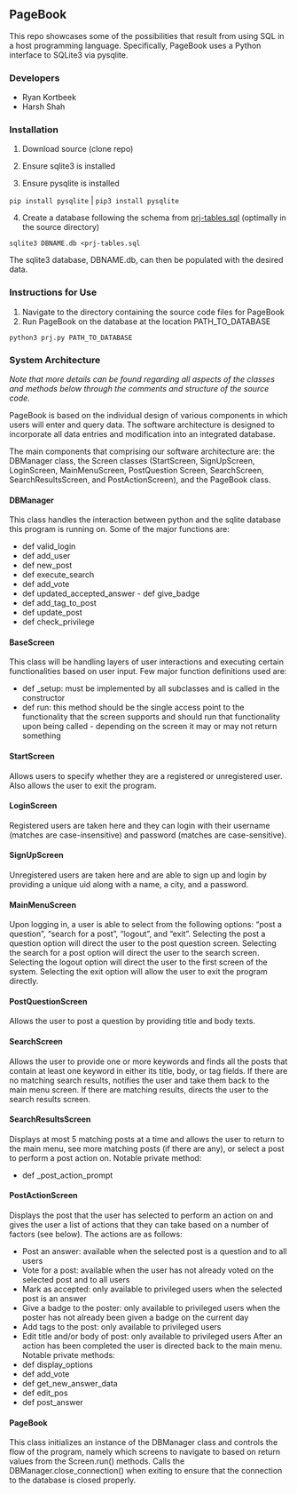 ## PageBook
This repo showcases some of the possibilities that result from using SQL in a host programming language. Specifically, PageBook uses a Python interface to SQLite3 via pysqlite.

### Developers
- Ryan Kortbeek
- Harsh Shah

### Installation
1. Download source (clone repo)

2. Ensure sqlite3 is installed

3. Ensure pysqlite is installed

`pip install pysqlite` | `pip3 install pysqlite`

4. Create a database following the schema from [prj-tables.sql](https://github.com/ryankortbeek/PageBook/blob/master/prj-tables.sql) (optimally in the source directory)

`sqlite3 DBNAME.db <prj-tables.sql`

The sqlite3 database, DBNAME.db, can then be populated with the desired data.

### Instructions for Use
1. Navigate to the directory containing the source code files for PageBook
2. Run PageBook on the database at the location PATH_TO_DATABASE

`python3 prj.py PATH_TO_DATABASE`

### System Architecture
*Note that more details can be found regarding all aspects of the classes and methods below through the comments and structure of the source code.*

PageBook is based on the individual design of various components in which users will enter and query data. The software architecture is designed to incorporate all data entries and modification into an integrated database.

The main components that comprising our software architecture are: the DBManager class, the Screen classes (StartScreen, SignUpScreen, LoginScreen, MainMenuScreen, PostQuestion Screen, SearchScreen, SearchResultsScreen, and PostActionScreen), and the PageBook class.

#### DBManager
This class handles the interaction between python and the sqlite database this program is running on. Some of the major functions are:
- def valid_login
- def add_user
- def new_post
- def execute_search
- def add_vote
- def updated_accepted_answer - def give_badge
- def add_tag_to_post
- def update_post
- def check_privilege

#### BaseScreen
This class will be handling layers of user interactions and executing certain functionalities based on user input. Few major function definitions used are:
- def _setup: must be implemented by all subclasses and is called in the constructor
- def run: this method should be the single access point to the functionality that the screen
supports and should run that functionality upon being called - depending on the screen it may
or may not return something

#### StartScreen
Allows users to specify whether they are a registered or unregistered user. Also allows the user to exit the program.

#### LoginScreen
Registered users are taken here and they can login with their username (matches are case-insensitive) and password (matches are case-sensitive).

#### SignUpScreen
Unregistered users are taken here and are able to sign up and login by providing a unique uid along with a name, a city, and a password.

#### MainMenuScreen
Upon logging in, a user is able to select from the following options: “post a question”, “search for a post”, “logout”, and “exit”. Selecting the post a question option will direct the user to the post question screen. Selecting the search for a post option will direct the user to the search screen. Selecting the logout option will direct the user to the first screen of the system. Selecting the exit option will allow the user to exit the program directly.

#### PostQuestionScreen
Allows the user to post a question by providing title and body texts.

#### SearchScreen
Allows the user to provide one or more keywords and finds all the posts that contain at least one keyword in either its title, body, or tag fields. If there are no matching search results, notifies the user and take them back to the main menu screen. If there are matching results, directs the user to the search results screen.

#### SearchResultsScreen
Displays at most 5 matching posts at a time and allows the user to return to the main menu, see more matching posts (if there are any), or select a post to perform a post action on.
Notable private method:
- def _post_action_prompt

#### PostActionScreen
Displays the post that the user has selected to perform an action on and gives the user a list of actions that they can take based on a number of factors (see below). The actions are as follows:
- Post an answer: available when the selected post is a question and to all users
- Vote for a post: available when the user has not already voted on the selected post and to all
users
- Mark as accepted: only available to privileged users when the selected post is an answer
- Give a badge to the poster: only available to privileged users when the poster has not
already been given a badge on the current day
- Add tags to the post: only available to privileged users
- Edit title and/or body of post: only available to privileged users
After an action has been completed the user is directed back to the main menu. Notable private methods:
- def display_options 
- def add_vote
- def get_new_answer_data
- def edit_pos
- def post_answer

#### PageBook
This class initializes an instance of the DBManager class and controls the flow of the program, namely which screens to navigate to based on return values from the Screen.run() methods. Calls the DBManager.close_connection() when exiting to ensure that the connection to the database is closed properly.

